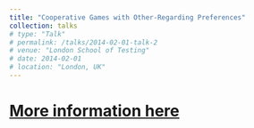 ```yaml
---
title: "Cooperative Games with Other-Regarding Preferences"
collection: talks
# type: "Talk"
# permalink: /talks/2014-02-01-talk-2
# venue: "London School of Testing"
# date: 2014-02-01
# location: "London, UK"
---
```


# [More information here](http://example2.com)

